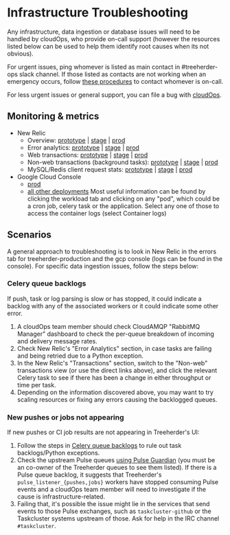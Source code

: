 # Infrastructure Troubleshooting

Any infrastructure, data ingestion or database issues will need to be handled by cloudOps, who provide on-call support (however the resources listed below can be used to help them identify root causes when its not obvious).

For urgent issues, ping whomever is listed as main contact in #treeherder-ops slack channel. If those listed as contacts are not working when an emergency occurs, follow [these procedures](https://mana.mozilla.org/wiki/display/SVCOPS) to contact whomever is on-call.

For less urgent issues or general support, you can file a bug with [cloudOps](https://bugzilla.mozilla.org/enter_bug.cgi?product=Cloud%20Services&component=Operations%3A%20Releng).

## Monitoring & metrics

- New Relic
  - Overview:
    [prototype](https://rpm.newrelic.com/accounts/677903/applications/7385291) |
    [stage](https://rpm.newrelic.com/accounts/677903/applications/14179733) |
    [prod](https://rpm.newrelic.com/accounts/677903/applications/14179757)
  - Error analytics:
    [prototype](https://rpm.newrelic.com/accounts/677903/applications/7385291/filterable_errors) |
    [stage](https://rpm.newrelic.com/accounts/677903/applications/14179733/filterable_errors) |
    [prod](https://rpm.newrelic.com/accounts/677903/applications/14179757/filterable_errors)
  - Web transactions:
    [prototype](https://rpm.newrelic.com/accounts/677903/applications/7385291/transactions?type=app) |
    [stage](https://rpm.newrelic.com/accounts/677903/applications/14179733/transactions?type=app) |
    [prod](https://rpm.newrelic.com/accounts/677903/applications/14179757/transactions?type=app)
  - Non-web transactions (background tasks):
    [prototype](https://rpm.newrelic.com/accounts/677903/applications/7385291/transactions?type=other&show_browser=false) |
    [stage](https://rpm.newrelic.com/accounts/677903/applications/14179733/transactions?type=other&show_browser=false) |
    [prod](https://rpm.newrelic.com/accounts/677903/applications/14179757/transactions?type=other&show_browser=false)
  - MySQL/Redis client request stats:
    [prototype](https://rpm.newrelic.com/accounts/677903/applications/7385291/datastores) |
    [stage](https://rpm.newrelic.com/accounts/677903/applications/14179733/datastores) |
    [prod](https://rpm.newrelic.com/accounts/677903/applications/14179757/datastores)
- Google Cloud Console
  - [prod](https://console.cloud.google.com/kubernetes/list?project=moz-fx-treeherder-prod-c739)
  - [all other deployments](https://console.cloud.google.com/kubernetes/list?project=moz-fx-treeherde-nonprod-34ec)
  Most useful information can be found by clicking the workload tab and clicking on any "pod", which could be a cron job, celery task
  or the application. Select any one of those to access the container logs (select Container logs)

## Scenarios

A general approach to troubleshooting is to look in New Relic in the errors tab for treeherder-production and the gcp console (logs can be found in the console). For specific data ingestion issues, follow the steps below:

### Celery queue backlogs

If push, task or log parsing is slow or has stopped, it could indicate a backlog with any of the associated workers or it could
indicate some other error.

1. A cloudOps team member should check CloudAMQP "RabbitMQ Manager" dashboard to check the per-queue breakdown
   of incoming and delivery message rates.
2. Check New Relic's "Error Analytics" section, in case tasks are failing and being
   retried due to a Python exception.
3. In the New Relic's "Transactions" section, switch to the "Non-web" transactions view
   (or use the direct links above), and click the relevant Celery task to see if there
   has been a change in either throughput or time per task.
4. Depending on the information discovered above, you may want to try scaling resources or fixing any errors
   causing the backlogged queues.

### New pushes or jobs not appearing

If new pushes or CI job results are not appearing in Treeherder's UI:

1. Follow the steps in [Celery queue backlogs](#celery-queue-backlogs) to rule out
   task backlogs/Python exceptions.
2. Check the upstream Pulse queues [using Pulse Guardian] (you must be an co-owner of
   the Treeherder queues to see them listed). If there is a Pulse queue backlog,
   it suggests that Treeherder's `pulse_listener_{pushes,jobs}` workers have stopped
   consuming Pulse events and a cloudOps team member will need to investigate if the
   cause is infrastructure-related.
3. Failing that, it's possible the issue might lie in the services that send events to
   those Pulse exchanges, such as `taskcluster-github` or
   the Taskcluster systems upstream of those. Ask for help in the IRC channel
   `#taskcluster`.

[using pulse guardian]: https://pulseguardian.mozilla.org/queues
